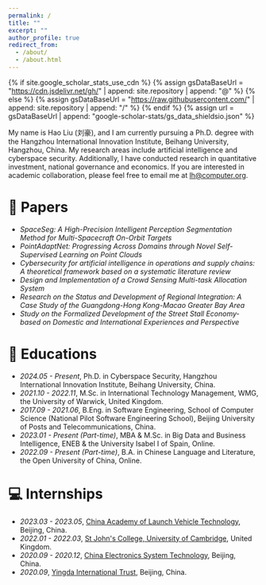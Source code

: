 ```yaml
---
permalink: /
title: ""
excerpt: ""
author_profile: true
redirect_from: 
  - /about/
  - /about.html
---
```


{% if site.google_scholar_stats_use_cdn %}
{% assign gsDataBaseUrl = "https://cdn.jsdelivr.net/gh/" | append: site.repository | append: "@" %}
{% else %}
{% assign gsDataBaseUrl = "https://raw.githubusercontent.com/" | append: site.repository | append: "/" %}
{% endif %}
{% assign url = gsDataBaseUrl | append: "google-scholar-stats/gs_data_shieldsio.json" %}

<span class='anchor' id='about-me'></span>

My name is Hao Liu (刘豪), and I am currently pursuing a Ph.D. degree with the Hangzhou International Innovation Institute, Beihang University, Hangzhou, China. My research areas include artificial intelligence and cyberspace security. Additionally, I have conducted research in quantitative investment, national governance and economics. If you are interested in academic collaboration, please feel free to email me at <a href="mailto:lh@computer.org">lh@computer.org</a>.

# 📝 Papers 
- *SpaceSeg: A High-Precision Intelligent Perception Segmentation Method for Multi-Spacecraft On-Orbit Targets*
- *PointAdaptNet: Progressing Across Domains through Novel Self-Supervised Learning on Point Clouds*
- *Cybersecurity for artificial intelligence in operations and supply chains: A theoretical framework based on a systematic literature review*
- *Design and Implementation of a Crowd Sensing Multi-task Allocation System*
- *Research on the Status and Development of Regional Integration: A Case Study of the Guangdong-Hong Kong-Macao Greater Bay Area*
- *Study on the Formalized Development of the Street Stall Economy-based on Domestic and International Experiences and Perspective*

# 📖 Educations
- *2024.05 - Present*, Ph.D. in Cyberspace Security, Hangzhou International Innovation Institute, Beihang University, China.
- *2021.10 - 2022.11*, M.Sc. in International Technology Management, WMG, the University of Warwick, United Kingdom.
- *2017.09 - 2021.06*, B.Eng. in Software Engineering, School of Computer Science (National Pilot Software Engineering School), Beijing University of Posts and Telecommunications, China.
- *2023.01 - Present (Part-time)*, MBA & M.Sc. in Big Data and Business Intelligence, ENEB & the University Isabel I of Spain, Online.
- *2022.09 - Present (Part-time)*, B.A. in Chinese Language and Literature, the Open University of China, Online.

# 💻 Internships
- *2023.03 - 2023.05*, [China Academy of Launch Vehicle Technology](http://calt.com/), Beijing, China.
- *2022.01 - 2022.03*, [St John's College, University of Cambridge](https://www.joh.cam.ac.uk/), United Kingdom.
- *2020.09 - 2020.12*, [China Electronics System Technology](https://www.cestc.cn/), Beijing, China.
- *2020.09*, [Yingda International Trust](https://www.yditc.com.cn/), Beijing, China.
